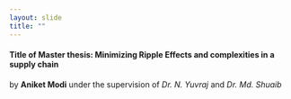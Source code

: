```yaml
---
layout: slide
title: ""
---
```


#### Title of Master thesis: Minimizing Ripple Effects and complexities in a supply chain

by **Aniket Modi** under the supervision of *Dr. N. Yuvraj* and *Dr. Md. Shuaib*
